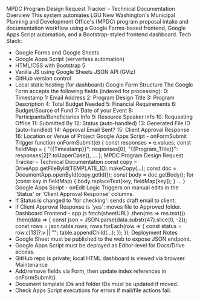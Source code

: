 MPDC Program Design Request Tracker - Technical Documentation
Overview
This system automates LGU New Washington's Municipal Planning and Development Office's
(MPDC) program proposal intake and documentation workflow using a Google Forms-based
frontend, Google Apps Script automation, and a Bootstrap-styled frontend dashboard.
Tech Stack:
- Google Forms and Google Sheets
- Google Apps Script (serverless automation)
- HTML/CSS with Bootstrap 5
- Vanilla JS using Google Sheets JSON API (GViz)
- GitHub version control
- Local static hosting (for dashboard)
Google Form Structure
The Google Form accepts the following fields (indexed for processing):
0: Timestamp
1: Email Address
2: Program Design Title
3: Program Description
4: Total Budget Needed
5: Financial Requirements
6: Budget/Source of Fund
7: Date of your Event
8: Participants/Beneficiaries Info
9: Resource Speaker Info
10: Requesting Office
11: Submitted By
12: Status (auto-handled)
13: Generated File ID (auto-handled)
14: Approval Email Sent?
15: Client Approval Response
16: Location or Venue of Project
Google Apps Script - onFormSubmit Trigger
function onFormSubmit(e) {
 const responses = e.values;
 const fieldMap = {
 "{{Timestamp}}": responses[0],
 "{{Program_Title}}": responses[2]?.toUpperCase(),
 ...
 };
MPDC Program Design Request Tracker - Technical Documentation
 const copy = DriveApp.getFileById(TEMPLATE_ID).makeCopy(...);
 const doc = DocumentApp.openById(copy.getId());
 const body = doc.getBody();
 for (const key in fieldMap) {
 body.replaceText(key, fieldMap[key]);
 }
 ...
}
Google Apps Script - onEdit Logic
Triggers on manual edits in the 'Status' or 'Client Approval Response' columns.
- If Status is changed to 'for checking': sends draft email to client.
- If Client Approval Response is 'yes': moves file to Approved folder.
Dashboard Frontend - app.js
fetch(sheetURL)
 .then(res => res.text())
 .then(data => {
 const json = JSON.parse(data.substr(47).slice(0, -2));
 const rows = json.table.rows;
 rows.forEach(row => {
 const status = row.c[13]?.v || "";
 table.appendChild(...);
 });
 });
Deployment Notes
- Google Sheet must be published to the web to expose JSON endpoint.
- Google Apps Script must be deployed as Editor-level for Docs/Drive access.
- GitHub repo is private; local HTML dashboard is viewed via browser.
Maintenance
- Add/remove fields via Form, then update index references in onFormSubmit()
- Document template IDs and folder IDs must be updated if moved.
- Check Apps Script executions for errors if mail/file actions fail.
